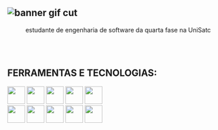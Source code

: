 ![banner gif cut](https://github.com/user-attachments/assets/0c0117f8-4d61-4e8f-9644-c57ecdc37f40)
---
 <p align="center">estudante de engenharia de software da quarta fase na UniSatc<p/>

 <br/>
 <br/>

## FERRAMENTAS E TECNOLOGIAS:

<img src="https://github.com/user-attachments/assets/89bc569f-796a-4c6d-9505-fa45138f91afd" height='40' border-radius='10px'/> 
<img src="https://github.com/user-attachments/assets/66a3d623-e5bb-42c6-8a12-d5e2ef14eead" height='40' border-radius='10px'/> 
<img src="https://github.com/user-attachments/assets/6b333d5f-79aa-44dc-bfeb-b88ddc6ac623" height='40' border-radius='10px'/> 
<img src="https://github.com/user-attachments/assets/39a4aab9-5dbe-4572-999c-1d76bbb20e35" height='40' border-radius='10px'/> 
<img src="https://github.com/user-attachments/assets/21504562-4ab3-4638-8512-f60435b0f418" height='40' border-radius='10px'/> 
<br/>
<img src="https://github.com/user-attachments/assets/f0617833-48fd-4fc4-a3d0-b763fc61f196" height='40' border-radius='10px'/> 
<img src="https://github.com/user-attachments/assets/543195a1-3d11-448f-8041-c6b3dea0223e" height='40' border-radius='10px'/> 
<img src="https://github.com/user-attachments/assets/4404873a-8730-4211-bc7e-a4e8ba6720f2" height='40' border-radius='10px'/> 
<img src="https://github.com/user-attachments/assets/a38d1d6d-ba1d-455c-8dd7-49807d8b8d82" height='40' border-radius='10px'/>
<img src="https://github.com/user-attachments/assets/99875b3d-af9e-43a2-af34-aebe139ab5a9" height='40' border-radius='10px'/>

